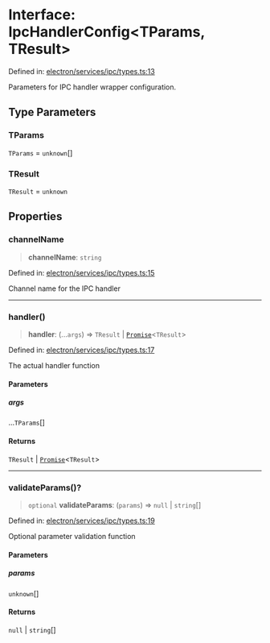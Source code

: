 # Interface: IpcHandlerConfig\<TParams, TResult\>

Defined in: [electron/services/ipc/types.ts:13](https://github.com/Nick2bad4u/Uptime-Watcher/blob/main/electron/services/ipc/types.ts#L13)

Parameters for IPC handler wrapper configuration.

## Type Parameters

### TParams

`TParams` = `unknown`[]

### TResult

`TResult` = `unknown`

## Properties

### channelName

> **channelName**: `string`

Defined in: [electron/services/ipc/types.ts:15](https://github.com/Nick2bad4u/Uptime-Watcher/blob/main/electron/services/ipc/types.ts#L15)

Channel name for the IPC handler

***

### handler()

> **handler**: (...`args`) => `TResult` \| [`Promise`](https://developer.mozilla.org/docs/Web/JavaScript/Reference/Global_Objects/Promise)\<`TResult`\>

Defined in: [electron/services/ipc/types.ts:17](https://github.com/Nick2bad4u/Uptime-Watcher/blob/main/electron/services/ipc/types.ts#L17)

The actual handler function

#### Parameters

##### args

...`TParams`[]

#### Returns

`TResult` \| [`Promise`](https://developer.mozilla.org/docs/Web/JavaScript/Reference/Global_Objects/Promise)\<`TResult`\>

***

### validateParams()?

> `optional` **validateParams**: (`params`) => `null` \| `string`[]

Defined in: [electron/services/ipc/types.ts:19](https://github.com/Nick2bad4u/Uptime-Watcher/blob/main/electron/services/ipc/types.ts#L19)

Optional parameter validation function

#### Parameters

##### params

`unknown`[]

#### Returns

`null` \| `string`[]
